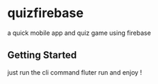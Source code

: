 # quizfirebase

a quick mobile app and quiz game using firebase

## Getting Started

just run the cli command fluter run and enjoy !

